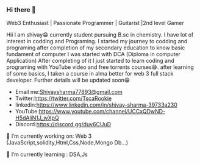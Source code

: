 ### Hi there 👋


<!-- **IAmShivay/IAmShivay** is a ✨ _special_ ✨ repository because its `README.md` (this file) appears on your GitHub profile.

Here are some ideas to get you started: -->
Web3 Enthusiast | Passionate Programmer | Guitarist |2nd level Gamer



Hii I am shivay😁 currently student pursuing B.sc in chemistry. I have lot of interest in codding and Programing. I started my journey to codding and programing after completion of my secondary education to know basic fundament of computer I was started with DCA (Diploma in computer Application) After completing of it I just started to learn coding and programing with YouTube video and free torrents courses😅. after learning of some basics, I taken a course in alma better for web 3 full stack developer. Further details will be updated soon😁

<!-- - 👯 I’m looking to collaborate on : Nothing -->
<!-- - 🤔 I’m looking for help with : Nothing -->
<!-- - 💬 Ask me about ... -->
- Email me:Shivaysharma77893@gmail.com
- Twitter:https://twitter.com/TscaRookie
- linkedin:https://www.linkedin.com/in/shivay-sharma-39733a230
- YouTube:https://www.youtube.com/channel/UCCxQDwND-H5dAliN1J_wXpQ
- Discord:https://discord.gg/duv6CUuD
<!-- - 😄 Pronouns: ...
- ⚡ Fun fact: ... -->

🔭 I’m currently working on: Web 3 (JavaScript,solidity,Html,Css,Node,Mongo Db...)

🌱 I’m currently learning : DSA,Js


